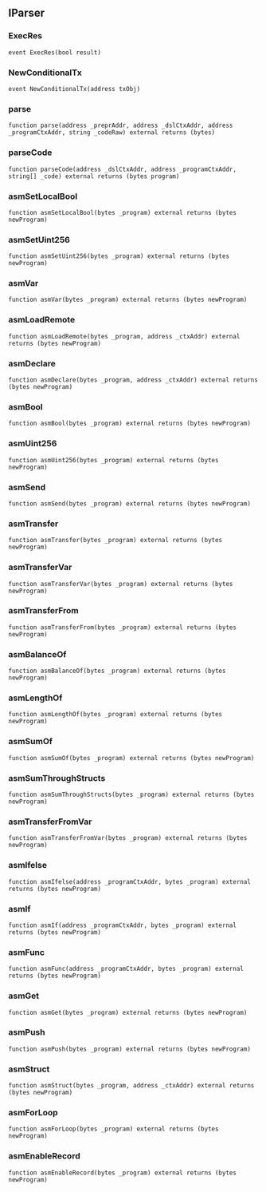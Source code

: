 ## IParser

### ExecRes

```solidity
event ExecRes(bool result)
```

### NewConditionalTx

```solidity
event NewConditionalTx(address txObj)
```

### parse

```solidity
function parse(address _preprAddr, address _dslCtxAddr, address _programCtxAddr, string _codeRaw) external returns (bytes)
```

### parseCode

```solidity
function parseCode(address _dslCtxAddr, address _programCtxAddr, string[] _code) external returns (bytes program)
```

### asmSetLocalBool

```solidity
function asmSetLocalBool(bytes _program) external returns (bytes newProgram)
```

### asmSetUint256

```solidity
function asmSetUint256(bytes _program) external returns (bytes newProgram)
```

### asmVar

```solidity
function asmVar(bytes _program) external returns (bytes newProgram)
```

### asmLoadRemote

```solidity
function asmLoadRemote(bytes _program, address _ctxAddr) external returns (bytes newProgram)
```

### asmDeclare

```solidity
function asmDeclare(bytes _program, address _ctxAddr) external returns (bytes newProgram)
```

### asmBool

```solidity
function asmBool(bytes _program) external returns (bytes newProgram)
```

### asmUint256

```solidity
function asmUint256(bytes _program) external returns (bytes newProgram)
```

### asmSend

```solidity
function asmSend(bytes _program) external returns (bytes newProgram)
```

### asmTransfer

```solidity
function asmTransfer(bytes _program) external returns (bytes newProgram)
```

### asmTransferVar

```solidity
function asmTransferVar(bytes _program) external returns (bytes newProgram)
```

### asmTransferFrom

```solidity
function asmTransferFrom(bytes _program) external returns (bytes newProgram)
```

### asmBalanceOf

```solidity
function asmBalanceOf(bytes _program) external returns (bytes newProgram)
```

### asmLengthOf

```solidity
function asmLengthOf(bytes _program) external returns (bytes newProgram)
```

### asmSumOf

```solidity
function asmSumOf(bytes _program) external returns (bytes newProgram)
```

### asmSumThroughStructs

```solidity
function asmSumThroughStructs(bytes _program) external returns (bytes newProgram)
```

### asmTransferFromVar

```solidity
function asmTransferFromVar(bytes _program) external returns (bytes newProgram)
```

### asmIfelse

```solidity
function asmIfelse(address _programCtxAddr, bytes _program) external returns (bytes newProgram)
```

### asmIf

```solidity
function asmIf(address _programCtxAddr, bytes _program) external returns (bytes newProgram)
```

### asmFunc

```solidity
function asmFunc(address _programCtxAddr, bytes _program) external returns (bytes newProgram)
```

### asmGet

```solidity
function asmGet(bytes _program) external returns (bytes newProgram)
```

### asmPush

```solidity
function asmPush(bytes _program) external returns (bytes newProgram)
```

### asmStruct

```solidity
function asmStruct(bytes _program, address _ctxAddr) external returns (bytes newProgram)
```

### asmForLoop

```solidity
function asmForLoop(bytes _program) external returns (bytes newProgram)
```

### asmEnableRecord

```solidity
function asmEnableRecord(bytes _program) external returns (bytes newProgram)
```

